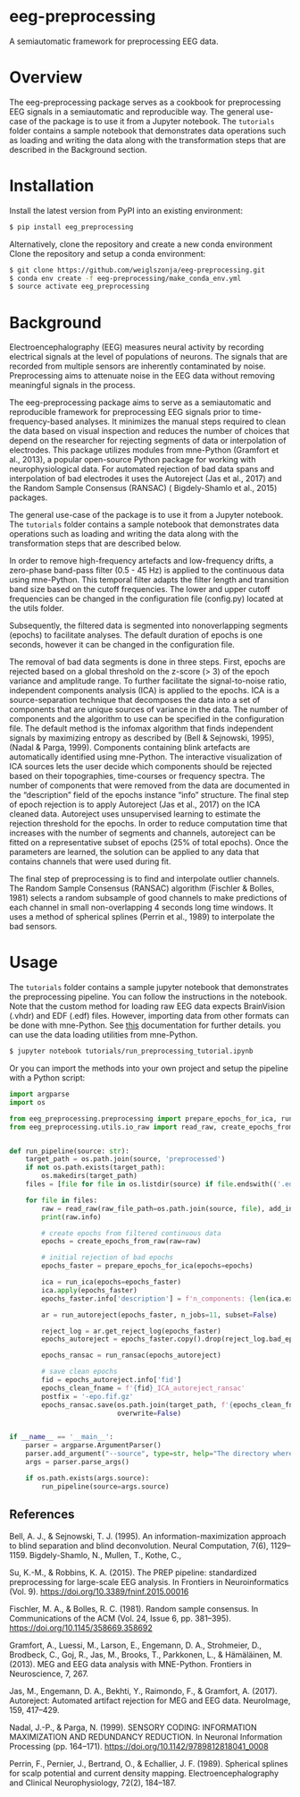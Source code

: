 # eeg-preprocessing

A semiautomatic framework for preprocessing EEG data.

# Overview

The eeg-preprocessing package serves as a cookbook for preprocessing EEG signals in a semiautomatic
and reproducible way. The general use-case of the package is to use it from a Jupyter notebook. The
`tutorials` folder contains a sample notebook that demonstrates data operations such as loading and
writing the data along with the transformation steps that are described in the Background section.

# Installation

Install the latest version from PyPI into an existing environment:

```bash
$ pip install eeg_preprocessing
```

Alternatively, clone the repository and create a new conda environment Clone the repository and
setup a conda environment:

```bash
$ git clone https://github.com/weiglszonja/eeg-preprocessing.git
$ conda env create -f eeg-preprocessing/make_conda_env.yml
$ source activate eeg_preprocessing
```

# Background

Electroencephalography (EEG) measures neural activity by recording electrical signals at the level
of populations of neurons. The signals that are recorded from multiple sensors are inherently
contaminated by noise. Preprocessing aims to attenuate noise in the EEG data without removing
meaningful signals in the process.

The eeg-preprocessing package aims to serve as a semiautomatic and reproducible framework for
preprocessing EEG signals prior to time-frequency-based analyses. It minimizes the manual steps
required to clean the data based on visual inspection and reduces the number of choices that depend
on the researcher for rejecting segments of data or interpolation of electrodes. This package
utilizes modules from mne-Python (Gramfort et al., 2013), a popular open-source Python package for
working with neurophysiological data. For automated rejection of bad data spans and interpolation of
bad electrodes it uses the Autoreject (Jas et al., 2017) and the Random Sample Consensus (RANSAC) (
Bigdely-Shamlo et al., 2015) packages.

The general use-case of the package is to use it from a Jupyter notebook. The `tutorials` folder
contains a sample notebook that demonstrates data operations such as loading and writing the data
along with the transformation steps that are described below.

In order to remove high-frequency artefacts and low-frequency drifts, a zero-phase band-pass
filter (0.5 - 45 Hz) is applied to the continuous data using mne-Python. This temporal filter adapts
the filter length and transition band size based on the cutoff frequencies. The lower and upper
cutoff frequencies can be changed in the configuration file (config.py) located at the utils folder.

Subsequently, the filtered data is segmented into nonoverlapping segments (epochs) to facilitate
analyses. The default duration of epochs is one seconds, however it can be changed in the
configuration file.

The removal of bad data segments is done in three steps. First, epochs are rejected based on a
global threshold on the z-score (> 3) of the epoch variance and amplitude range. To further
facilitate the signal-to-noise ratio, independent components analysis (ICA) is applied to the
epochs. ICA is a source-separation technique that decomposes the data into a set of components that
are unique sources of variance in the data. The number of components and the algorithm to use can be
specified in the configuration file. The default method is the infomax algorithm that finds
independent signals by maximizing entropy as described by (Bell & Sejnowski, 1995), (Nadal & Parga,
1999). Components containing blink artefacts are automatically identified using mne-Python. The
interactive visualization of ICA sources lets the user decide which components should be rejected
based on their topographies, time-courses or frequency spectra. The number of components that were
removed from the data are documented in the “description” field of the epochs instance “info”
structure. The final step of epoch rejection is to apply Autoreject (Jas et al., 2017) on the ICA
cleaned data. Autoreject uses unsupervised learning to estimate the rejection threshold for the
epochs. In order to reduce computation time that increases with the number of segments and channels,
autoreject can be fitted on a representative subset of epochs (25% of total epochs). Once the
parameters are learned, the solution can be applied to any data that contains channels that were
used during fit.

The final step of preprocessing is to find and interpolate outlier channels. The Random Sample
Consensus (RANSAC) algorithm (Fischler & Bolles, 1981) selects a random subsample of good channels
to make predictions of each channel in small non-overlapping 4 seconds long time windows. It uses a
method of spherical splines (Perrin et al., 1989) to interpolate the bad sensors.

# Usage

The `tutorials` folder contains a sample jupyter notebook that demonstrates the preprocessing
pipeline. You can follow the instructions in the notebook. Note that the custom method for loading
raw EEG data expects BrainVision (.vhdr) and EDF (.edf) files. However, importing data from other
formats can be done with mne-Python.
See [this](https://mne.tools/stable/auto_tutorials/io/20_reading_eeg_data.html) documentation for
further details. you can use the data loading utilities from mne-Python.

```bash
$ jupyter notebook tutorials/run_preprocessing_tutorial.ipynb
```

Or you can import the methods into your own project and setup the pipeline with a Python script:

```python
import argparse
import os

from eeg_preprocessing.preprocessing import prepare_epochs_for_ica, run_ica, run_autoreject, run_ransac
from eeg_preprocessing.utils.io_raw import read_raw, create_epochs_from_raw


def run_pipeline(source: str):
    target_path = os.path.join(source, 'preprocessed')
    if not os.path.exists(target_path):
        os.makedirs(target_path)
    files = [file for file in os.listdir(source) if file.endswith(('.edf', '.vhdr'))]

    for file in files:
        raw = read_raw(raw_file_path=os.path.join(source, file), add_info=False)
        print(raw.info)

        # create epochs from filtered continuous data
        epochs = create_epochs_from_raw(raw=raw)

        # initial rejection of bad epochs
        epochs_faster = prepare_epochs_for_ica(epochs=epochs)

        ica = run_ica(epochs=epochs_faster)
        ica.apply(epochs_faster)
        epochs_faster.info['description'] = f'n_components: {len(ica.exclude)}'

        ar = run_autoreject(epochs_faster, n_jobs=11, subset=False)

        reject_log = ar.get_reject_log(epochs_faster)
        epochs_autoreject = epochs_faster.copy().drop(reject_log.bad_epochs, reason='AUTOREJECT')

        epochs_ransac = run_ransac(epochs_autoreject)

        # save clean epochs
        fid = epochs_autoreject.info['fid']
        epochs_clean_fname = f'{fid}_ICA_autoreject_ransac'
        postfix = '-epo.fif.gz'
        epochs_ransac.save(os.path.join(target_path, f'{epochs_clean_fname}{postfix}'),
                           overwrite=False)


if __name__ == '__main__':
    parser = argparse.ArgumentParser()
    parser.add_argument("--source", type=str, help="The directory where raw EEG files are.")
    args = parser.parse_args()

    if os.path.exists(args.source):
        run_pipeline(source=args.source)

```

## References

Bell, A. J., & Sejnowski, T. J. (1995). An information-maximization approach to blind separation and
blind deconvolution. Neural Computation, 7(6), 1129–1159. Bigdely-Shamlo, N., Mullen, T., Kothe, C.,

Su, K.-M., & Robbins, K. A. (2015). The PREP pipeline: standardized preprocessing for large-scale
EEG analysis. In Frontiers in Neuroinformatics (Vol. 9). https://doi.org/10.3389/fninf.2015.00016

Fischler, M. A., & Bolles, R. C. (1981). Random sample consensus. In Communications of the ACM (Vol.
24, Issue 6, pp. 381–395). https://doi.org/10.1145/358669.358692

Gramfort, A., Luessi, M., Larson, E., Engemann, D. A., Strohmeier, D., Brodbeck, C., Goj, R., Jas,
M., Brooks, T., Parkkonen, L., & Hämäläinen, M. (2013). MEG and EEG data analysis with MNE-Python.
Frontiers in Neuroscience, 7, 267.

Jas, M., Engemann, D. A., Bekhti, Y., Raimondo, F., & Gramfort, A. (2017). Autoreject: Automated
artifact rejection for MEG and EEG data. NeuroImage, 159, 417–429.

Nadal, J.-P., & Parga, N. (1999). SENSORY CODING: INFORMATION MAXIMIZATION AND REDUNDANCY REDUCTION.
In Neuronal Information Processing (pp. 164–171). https://doi.org/10.1142/9789812818041_0008

Perrin, F., Pernier, J., Bertrand, O., & Echallier, J. F. (1989). Spherical splines for scalp
potential and current density mapping. Electroencephalography and Clinical Neurophysiology, 72(2),
184–187.
